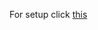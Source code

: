 For setup click [this](https://github.com/explainingai-code/StableDiffusion-PyTorch/blob/main/README.md)